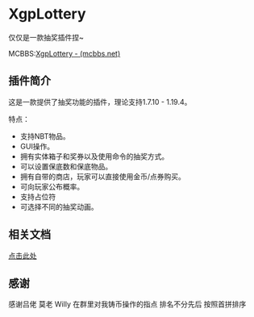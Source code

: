# XgpLottery 

仅仅是一款抽奖插件捏~

MCBBS:[XgpLottery - (mcbbs.net)](https://www.mcbbs.net/thread-1445345-1-1.html)
## 插件简介

这是一款提供了抽奖功能的插件，理论支持1.7.10 - 1.19.4。

特点：  

- 支持NBT物品。
- GUI操作。
- 拥有实体箱子和奖券以及使用命令的抽奖方式。
- 可以设置保底数和保底物品。
- 拥有自带的商店，玩家可以直接使用金币/点券购买。
- 可向玩家公布概率。
- 支持占位符
- 可选择不同的抽奖动画。



## 相关文档
[点击此处](https://xgpjuns-organization.gitbook.io/xgplottery/)

## 感谢
感谢吕佬 莫老 Willy 在群里对我铸币操作的指点
排名不分先后 按照首拼排序